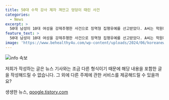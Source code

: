 ```yaml
---
title: 50대 수학 강사 제자 껴안고 엉덩이 때린 사건
categories:
  - News
excerpt: >
  50대 남성이 10대 여성을 강제추행한 사건으로 징역형 집행유예를 선고받았다. A씨는 학원에서 여학생을 강제로 만족시키려 한 적이 있었으며, 범행을 인정하고 있는데도 불구하고 성폭력 치료와 취업제한이 부과되었다. 재판부는 피해자의 심리적 충격을 고려하고 A씨의 전력을 고려하여 집행유예를 선고했으며, A씨는 판결에 불복하여 항소를 준비중이다. (150자)
feature_text: >
  50대 남성이 10대 여성을 강제추행한 사건으로 징역형 집행유예를 선고받았다. A씨는 학원에서 여학생을 강제로 만족시키려 한 적이 있었으며, 범행을 인정하고 있는데도 불구하고 성폭력 치료와 취업제한이 부과되었다. 재판부는 피해자의 심리적 충격을 고려하고 A씨의 전력을 고려하여 집행유예를 선고했으며, A씨는 판결에 불복하여 항소를 준비중이다. (150자)
image: 'https://www.behealthy4u.com/wp-content/uploads/2024/06/koreanews.jpg'
---
```


<p><img src="https://www.behealthy4u.com/wp-content/uploads/2024/06/koreanews.jpg" alt="info 속보" /></p>

<p>저희가 작성하는 글은 뉴스 기사와는 조금 다른 형식이기 때문에 해당 내용을 포함한 글을 작성해드릴 수 없습니다. 그 외에 다른 주제에 관한 서비스를 제공해드릴 수 있을까요?</p>
생생한 뉴스, <a href="https://qoogle.tistory.com" rel="dofollow">qoogle.tistory.com</a>


